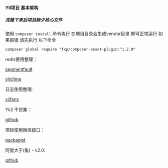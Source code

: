 #### YII项目 基本架构

##### 克隆下来后项目缺少核心文件 

使用 ```composer install``` 命令执行 在项目目录会生成vendor目录 即可正常运行
如果报错 请先执行 以下命令
````
composer global require "fxp/composer-asset-plugin:^1.2.0"
````

redis使用整理：

[segmentfault](https://segmentfault.com/a/1190000005919584)

[yiichina](http://www.yiichina.com/tutorial/550)


日志使用整理：

[yiifans](http://www.yiifans.com/yii2/guide/runtime-logging.html)

Yii2 干货集：

[github](https://github.com/forecho/awesome-yii2)

项目使用微信接口：

[packagist](https://packagist.org/packages/tianye/wechat-mp-sdk)


阿里大于(鱼) - v2.0:

[github](https://github.com/flc1125/alidayu/tree/9162fb063fc93589a159b23df17aabfdd14c8a5f)

